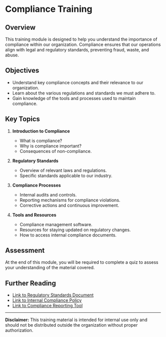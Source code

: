 
# Compliance Training

## Overview
This training module is designed to help you understand the importance of compliance within our organization. Compliance ensures that our operations align with legal and regulatory standards, preventing fraud, waste, and abuse.

## Objectives
- Understand key compliance concepts and their relevance to our organization.
- Learn about the various regulations and standards we must adhere to.
- Gain knowledge of the tools and processes used to maintain compliance.

## Key Topics
1. **Introduction to Compliance**
   - What is compliance?
   - Why is compliance important?
   - Consequences of non-compliance.

2. **Regulatory Standards**
   - Overview of relevant laws and regulations.
   - Specific standards applicable to our industry.

3. **Compliance Processes**
   - Internal audits and controls.
   - Reporting mechanisms for compliance violations.
   - Corrective actions and continuous improvement.

4. **Tools and Resources**
   - Compliance management software.
   - Resources for staying updated on regulatory changes.
   - How to access internal compliance documents.

## Assessment
At the end of this module, you will be required to complete a quiz to assess your understanding of the material covered.

## Further Reading
- [Link to Regulatory Standards Document](#)
- [Link to Internal Compliance Policy](#)
- [Link to Compliance Reporting Tool](#)

---
**Disclaimer:** This training material is intended for internal use only and should not be distributed outside the organization without proper authorization.
